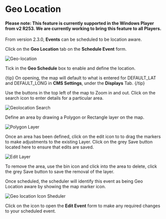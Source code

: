 <!--toc=scheduling-->

# Geo Location

#### Please note: This feature is currently supported in the Windows Player from v2 R253. We are currently working to bring this feature to all Players.

From version 2.3.0, **Events** can be scheduled to be location aware.

Click on the **Geo Location** tab on the **Schedule Event** form.

![Geo-location](img/v2_schedule_geolocation.png)

Tick in the **Geo Schedule** box to enable and define the location.

{tip}
On opening, the map will default to what is entered for DEFAULT_LAT and DEFAULT_LONG in **CMS Settings**, under the **Displays** Tab.
{/tip}

Use the buttons in the top left of the map to Zoom in and out. Click on the search icon to enter details for a particular area.

![Geolocation Search](img/v2_schedule_geolocation_search.png)

Define an area by drawing a Polygon or Rectangle layer on the map.

![Polygon Layer](img/v2_schedule_polygon.png)

Once an area has been defined, click on the edit icon to to drag the markers to make adjustments to the existing Layer. Click on the grey Save button located here to ensure that edits are saved.

![Edit Layer](img/v2_schedule_edit_layer.png)

To remove the area, use the bin icon and click into the area to delete, click the grey Save button to save the removal of the layer.

Once scheduled, the scheduler will identify this event as being Geo Location aware by showing the map marker icon. 

![Geo location Icon Sheduler](img/v2_scheduler_icon.png)



Click on the icon to open the **Edit Event** form to make any required changes to your scheduled event.




